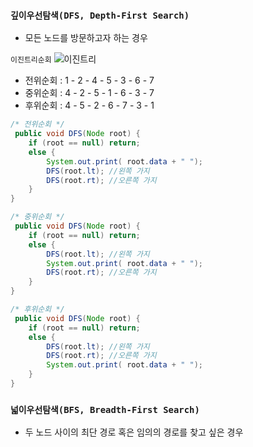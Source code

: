 ### `깊이우선탐색(DFS, Depth-First Search)` </br>
- 모든 노드를 방문하고자 하는 경우

`이진트리순회`
![이진트리](https://user-images.githubusercontent.com/28912774/120569404-ce26a900-c450-11eb-8be6-c72bae145569.png)
- 전위순회 : 1 - 2 - 4 - 5 - 3 - 6 - 7
- 중위순회 : 4 - 2 - 5 - 1 - 6 - 3 - 7
- 후위순회 : 4 - 5 - 2 - 6 - 7 - 3 - 1

```java
/* 전위순회 */
 public void DFS(Node root) {
    if (root == null) return;
    else {
        System.out.print( root.data + " ");
        DFS(root.lt); //왼쪽 가지
        DFS(root.rt); //오른쪽 가지
    }
}

/* 중위순회 */
 public void DFS(Node root) {
    if (root == null) return;
    else {
        DFS(root.lt); //왼쪽 가지
        System.out.print( root.data + " ");
        DFS(root.rt); //오른쪽 가지
    }
}

/* 후위순회 */
 public void DFS(Node root) {
    if (root == null) return;
    else {
        DFS(root.lt); //왼쪽 가지
        DFS(root.rt); //오른쪽 가지
        System.out.print( root.data + " ");
    }
}
```

### `넓이우선탐색(BFS, Breadth-First Search)` </br>
- 두 노드 사이의 최단 경로 혹은 임의의 경로를 찾고 싶은 경우